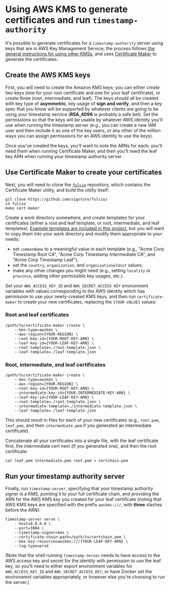 # Using AWS KMS to generate certificates and run `timestamp-authority`

It's possible to generate certificates for a `timestamp-authority` server using keys that are in AWS Key Management Service; the process follows [the general instructions for using other KMSs](https://github.com/navzar05/descentralized-timestamp-authority/tree/main?tab=readme-ov-file#other-kmss), and uses [Certificate Maker](https://github.com/sigstore/fulcio/blob/main/docs/certificate-maker.md) to generate the certificates.

## Create the AWS KMS keys

First, you will need to create the Amazon KMS keys; you can either create two keys (one for your root certificate and one for your leaf certificate), or create three (root, intermediate, and leaf). The keys should all be created with key type of **asymmetric**, key usage of **sign and verify**, and then a key spec that you know will be supported by whatever clients are going to be using your timestamp service (**RSA_4096** is probably a safe bet). Set the permissions so that the keys will be usable by whatever AWS identity you'll use when running the timestamp server (e.g., you can create a new IAM user and then include it as one of the key users, or any other of the million ways you can assign permissions for an AWS identity to use the keys).

Once you've created the keys, you'll want to note the ARNs for each; you'll need them when running Certificate Maker, and then you'll need the leaf key ARN when running your timestamp authority server.

## Use Certificate Maker to create your certificates

Next, you will need to clone the [`fulcio`](https://github.com/sigstore/fulcio/) repository, which contains the Certificate Maker utility, and build the utility itself:

```shell
git clone https://github.com/sigstore/fulcio/
cd fulcio
make cert-maker
```

Create a work directory somewhere, and create templates for your certificates (either a root and leaf template, or root, intermediate, and leaf templates). [Example templates are included in this project](https://github.com/navzar05/descentralized-timestamp-authority/tree/main/pkg/certmaker/templates), but you will want to copy them into your work directory and modify them appropriate to your needs:

* set `commonName` to a meaningful value in each template (e.g., "Acme Corp Timestamp Root CA", "Acme Corp Timestamp Intermediate CA", and "Acme Corp Timestamp Leaf");
* set the `country`, `organization`, and `organizationalUnit` values;
* make any other changes you might need (e.g., setting `locality` or `province`, adding other permissible key usages, etc.).

Set your `AWS_ACCESS_KEY_ID` and `AWS_SECRET_ACCESS_KEY` environment variables with values corresponding to the AWS identity which has permission to use your newly-created KMS keys, and then run `certificate-maker` to create your new certificates, replacing the `{YOUR-VALUE}` values:

### Root and leaf certificates

```shell
/path/to/certificate-maker create \
    --kms-type=awskms \
    --aws-region={YOUR-REGION} \
    --root-key-id={YOUR-ROOT-KEY-ARN} \
    --leaf-key-id={YOUR-LEAF-KEY-ARN} \
    --root-template=./root-template.json \
    --leaf-template=./leaf-template.json
```

### Root, intermediate, and leaf certificates

```shell
/path/to/certificate-maker create \
    --kms-type=awskms \
    --aws-region={YOUR-REGION} \
    --root-key-id={YOUR-ROOT-KEY-ARN} \
    --intermediate-key-id={YOUR-INTERMEDIATE-KEY-ARN} \
    --leaf-key-id={YOUR-LEAF-KEY-ARN} \
    --root-template=./root-template.json \
    --intermediate-template=./intermediate-template.json \
    --leaf-template=./leaf-template.json
```

This should result in files for each of your new certificates (e.g., `root.pem`, `leaf.pem`, and then `intermediate.pem` if you generated an intermediate certificate).

Concatenate all your certificates into a single file, with the leaf certificate first, the intermediate cert next (if you generated one), and then the root certificate:

```shell
cat leaf.pem intermediate.pem root.pem > certchain.pem
```

## Run your timestamp authority server

Finally, run `timestamp-server`, specifying that your timestamp authority signer is a KMS, pointing it to your full certificate chain, and providing the ARN for the AWS KMS key you created for your leaf certificate (noting that AWS KMS keys are specified with the prefix `awskms:///`, with **three** slashes before the ARN):

```shell
timestamp-server serve \
    --host=0.0.0.0 \
    --port=3004 \
    --timestamp-signer=kms \
    --certificate-chain-path=/path/to/certchain.pem \
    --kms-key-resource=awskms:///{YOUR-LEAF-KEY-ARN} \
    --log-type=prod
```

(Note that the shell running `timestamp-server` needs to have access to the AWS access key and secret for the identity with permission to use the leaf key, so you'll need to either export environment variables for `AWS_ACCESS_KEY_ID` and `AWS_SECRET_ACCESS_KEY`, or have Docker set the environemnt variables appropriately, or however else you're choosing to run the server.)
